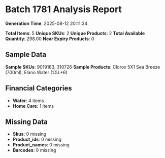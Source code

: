 # Batch 1781 Analysis Report

**Generation Time**: 2025-08-12 20:11:34

**Total Items**: 5
**Unique SKUs**: 2
**Unique Products**: 2
**Total Available Quantity**: 298.00
**Near Expiry Products**: 0

## Sample Data
**Sample SKUs**: 9019183, 310726
**Sample Products**: Clorox 5X1 Sea Breeze (700ml), Elano Water (1.5L*6)

## Financial Categories
- **Water**: 4 items
- **Home Care**: 1 items

## Missing Data
- **Skus**: 0 missing
- **Product_ids**: 0 missing
- **Product_names**: 0 missing
- **Barcodes**: 0 missing
